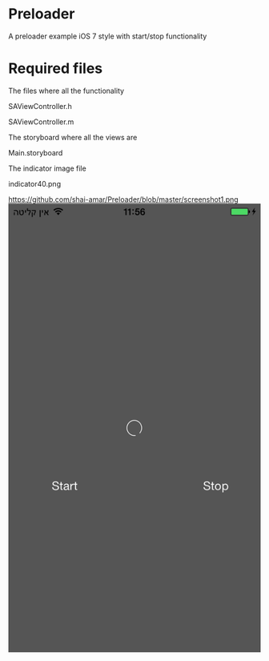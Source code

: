 Preloader
=========

A preloader example iOS 7 style with start/stop functionality

Required files
==============

The files where all the functionality

SAViewController.h

SAViewController.m

The storyboard where all the views are

Main.storyboard

The indicator image file

indicator40.png

https://github.com/shai-amar/Preloader/blob/master/screenshot1.png
![screenshot 1](https://github.com/shai-amar/Preloader/blob/master/screenshot1.png?raw=true)

